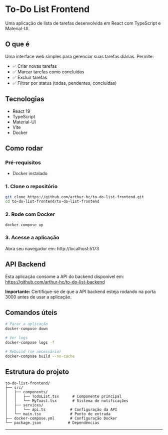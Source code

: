 # To-Do List Frontend

Uma aplicação de lista de tarefas desenvolvida em React com TypeScript e Material-UI.

## O que é

Uma interface web simples para gerenciar suas tarefas diárias. Permite:

- ✅ Criar novas tarefas
- ✅ Marcar tarefas como concluídas
- ✅ Excluir tarefas
- ✅ Filtrar por status (todas, pendentes, concluídas)

## Tecnologias

- React 19
- TypeScript
- Material-UI
- Vite
- Docker

## Como rodar

### Pré-requisitos

- Docker instalado

### 1. Clone o repositório

```bash
git clone https://github.com/arthur-hc/to-do-list-frontend.git
cd to-do-list-frontend/to-do-list-frontend
```

### 2. Rode com Docker

```bash
docker-compose up
```

### 3. Acesse a aplicação

Abra seu navegador em: http://localhost:5173

## API Backend

Esta aplicação consome a API do backend disponível em:
https://github.com/arthur-hc/to-do-list-backend

**Importante:** Certifique-se de que a API backend esteja rodando na porta 3000 antes de usar a aplicação.

## Comandos úteis

```bash
# Parar a aplicação
docker-compose down

# Ver logs
docker-compose logs -f

# Rebuild (se necessário)
docker-compose build --no-cache
```

## Estrutura do projeto

```
to-do-list-frontend/
├── src/
│   ├── components/
│   │   ├── TodoList.tsx      # Componente principal
│   │   └── MyToast.tsx       # Sistema de notificações
│   ├── services/
│   │   └── api.ts           # Configuração da API
│   └── main.tsx             # Ponto de entrada
├── docker-compose.yml       # Configuração Docker
└── package.json            # Dependências
```

---
